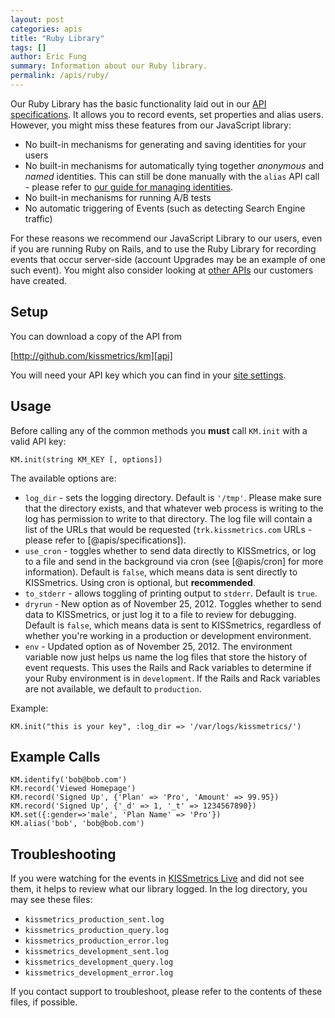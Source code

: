 ```yaml
---
layout: post
categories: apis
title: "Ruby Library"
tags: []
author: Eric Fung
summary: Information about our Ruby library.
permalink: /apis/ruby/
---
```

Our Ruby Library has the basic functionality laid out in our [API specifications][specs]. It allows you to record events, set properties and alias users. However, you might miss these features from our JavaScript library:

* No built-in mechanisms for generating and saving identities for your users
* No built-in mechanisms for automatically tying together *anonymous* and *named* identities. This can still be done manually with the `alias` API call - please refer to [our guide for managing identities][identity].
* No built-in mechanisms for running A/B tests
* No automatic triggering of Events (such as detecting Search Engine traffic)

For these reasons we recommend our JavaScript Library to our users, even if you are running Ruby on Rails, and to use the Ruby Library for recording events that occur server-side (account Upgrades may be an example of one such event). You might also consider looking at [other APIs][other] our customers have created.

## Setup

You can download a copy of the API from

[http://github.com/kissmetrics/km][api]

You will need your API key which you can find in your [site settings][settings].

## Usage

Before calling any of the common methods you **must** call `KM.init` with a valid API key:

    KM.init(string KM_KEY [, options])

The available options are:

* `log_dir` - sets the logging directory. Default is `'/tmp'`. Please make sure that the directory exists, and that whatever web process is writing to the log has permission to write to that directory. The log file will contain a list of the URLs that would be requested (`trk.kissmetrics.com` URLs - please refer to [@apis/specifications]).
* `use_cron` - toggles whether to send data directly to KISSmetrics, or log to a file and send in the background via cron (see [@apis/cron] for more information). Default is `false`, which means data is sent directly to KISSmetrics. Using cron is optional, but **recommended**.
* `to_stderr` - allows toggling of printing output to `stderr`. Default is `true`.
* `dryrun` - New option as of November 25, 2012. Toggles whether to send data to KISSmetrics, or just log it to a file to review for debugging. Default is `false`, which means data is sent to KISSmetrics, regardless of whether you're working in a production or development environment.
* `env` - Updated option as of November 25, 2012. The environment variable now just helps us name the log files that store the history of event requests. This uses the Rails and Rack variables to determine if your Ruby environment is in `development`. If the Rails and Rack variables are not available, we default to `production`.

Example:

    KM.init("this is your key", :log_dir => '/var/logs/kissmetrics/')

## Example Calls

    KM.identify('bob@bob.com')
    KM.record('Viewed Homepage')
    KM.record('Signed Up', {'Plan' => 'Pro', 'Amount' => 99.95})
    KM.record('Signed Up', {'_d' => 1, '_t' => 1234567890})
    KM.set({:gender=>'male', 'Plan Name' => 'Pro'})
    KM.alias('bob', 'bob@bob.com')

## Troubleshooting

If you were watching for the events in [KISSmetrics Live][live] and did not see them, it helps to review what our library logged. In the log directory, you may see these files:

* `kissmetrics_production_sent.log`
* `kissmetrics_production_query.log`
* `kissmetrics_production_error.log`
* `kissmetrics_development_sent.log`
* `kissmetrics_development_query.log`
* `kissmetrics_development_error.log`

If you contact support to troubleshoot, please refer to the contents of these files, if possible.

[specs]: /apis/specifications
[identity]: /getting-started/identity-management
[other]: /apis/other
[settings]:https://www.kissmetrics.com/settings
[api]: http://github.com/kissmetrics/km
[live]: /tools/live